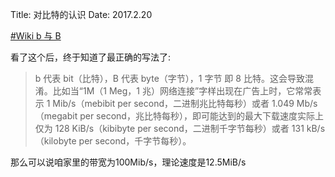Title: 对比特的认识
Date: 2017.2.20

[#Wiki b 与 B](https://zh.wikipedia.org/wiki/%E7%A0%81%E7%8E%87%E5%8D%95%E4%BD%8D#b_.E4.B8.8E_B)

看了这个后，终于知道了最正确的写法了:

> b 代表 bit（比特），B 代表 byte（字节），1 字节 即 8 比特。这会导致混淆。比如当“1M（1 Meg，1 兆）网络连接”字样出现在广告上时，它常常表示 1 Mib/s（mebibit per second，二进制兆比特每秒）或者 1.049 Mb/s（megabit per second，兆比特每秒），即可能达到的最大下载速度实际上仅为 128 KiB/s（kibibyte per second，二进制千字节每秒）或者 131 kB/s（kilobyte per second，千字节每秒）。

那么可以说咱家里的带宽为100Mib/s，理论速度是12.5MiB/s
